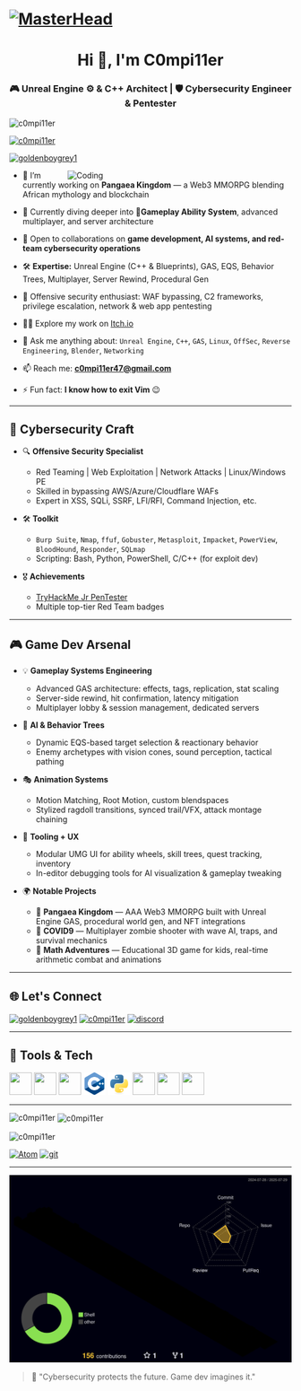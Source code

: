 # [![MasterHead](https://user-images.githubusercontent.com/74038190/212741999-016fddbd-617a-4448-8042-0ecf907aea25.gif)](https://c0mpi11er.itch.io)

<h1 align="center">Hi 👋, I'm C0mpi11er</h1>
<h3 align="center">🎮 Unreal Engine ⚙️ & C++ Architect | 🛡️ Cybersecurity Engineer & Pentester</h3>

<p align="left"> <img src="https://komarev.com/ghpvc/?username=c0mpi11er&label=Profile%20views&color=0e75b6&style=plastic" alt="c0mpi11er" /> </p>

<p align="left"> <a href="https://github.com/ryo-ma/github-profile-trophy"><img src="https://github-profile-trophy.vercel.app/?username=c0mpi11er" alt="c0mpi11er" /></a> </p>

<p align="left"> <a href="https://twitter.com/goldenboygrey1" target="blank"><img src="https://img.shields.io/twitter/follow/goldenboygrey1?logo=twitter&style=for-the-badge" alt="goldenboygrey1" /></a> </p>

<img align="right" alt="Coding" width="400" src="https://media1.giphy.com/media/v1.Y2lkPTc5MGI3NjExNmlkZm43cXBjbzJiM2VwYXpkejVzZ3kzbGdmZTlkeGFjb21hNmVneSZlcD12MV9pbnRlcm5hbF9naWZfYnlfaWQmY3Q9Zw/qgQUggAC3Pfv687qPC/giphy.gif">

- 🔭 I’m currently working on **Pangaea Kingdom** — a Web3 MMORPG blending African mythology and blockchain

- 🌱 Currently diving deeper into **🗼Gameplay Ability System**, advanced multiplayer, and server architecture

- 🤝 Open to collaborations on **game development, AI systems, and red-team cybersecurity operations**

- 🛠️ **Expertise:** Unreal Engine (C++ & Blueprints), GAS, EQS, Behavior Trees, Multiplayer, Server Rewind, Procedural Gen

- 🧠 Offensive security enthusiast: WAF bypassing, C2 frameworks, privilege escalation, network & web app pentesting

- 👨‍💻 Explore my work on [Itch.io](https://c0mpi11er.itch.io)

- 💬 Ask me anything about: `Unreal Engine`, `C++`, `GAS`, `Linux`, `OffSec`, `Reverse Engineering`, `Blender`, `Networking`

- 📫 Reach me: **c0mpi11er47@gmail.com**

- ⚡ Fun fact: **I know how to exit Vim** 😉

---

## 🔐 Cybersecurity Craft

- 🔍 **Offensive Security Specialist**
  - Red Teaming | Web Exploitation | Network Attacks | Linux/Windows PE
  - Skilled in bypassing AWS/Azure/Cloudflare WAFs
  - Expert in XSS, SQLi, SSRF, LFI/RFI, Command Injection, etc.

- 🛠️ **Toolkit**
  - `Burp Suite`, `Nmap`, `ffuf`, `Gobuster`, `Metasploit`, `Impacket`, `PowerView`, `BloodHound`, `Responder`, `SQLmap`
  - Scripting: Bash, Python, PowerShell, C/C++ (for exploit dev)

- 🎖️ **Achievements**
  - [TryHackMe Jr PenTester](https://tryhackme.com)
  - Multiple top-tier Red Team badges

---

## 🎮 Game Dev Arsenal

- 💡 **Gameplay Systems Engineering**
  - Advanced GAS architecture: effects, tags, replication, stat scaling
  - Server-side rewind, hit confirmation, latency mitigation
  - Multiplayer lobby & session management, dedicated servers

- 🧠 **AI & Behavior Trees**
  - Dynamic EQS-based target selection & reactionary behavior
  - Enemy archetypes with vision cones, sound perception, tactical pathing

- 🎭 **Animation Systems**
  - Motion Matching, Root Motion, custom blendspaces
  - Stylized ragdoll transitions, synced trail/VFX, attack montage chaining

- 🧰 **Tooling + UX**
  - Modular UMG UI for ability wheels, skill trees, quest tracking, inventory
  - In-editor debugging tools for AI visualization & gameplay tweaking

- 🌍 **Notable Projects**
  - 🧿 **Pangaea Kingdom** — AAA Web3 MMORPG built with Unreal Engine GAS, procedural world gen, and NFT integrations
  - 🦠 **COVID9** — Multiplayer zombie shooter with wave AI, traps, and survival mechanics
  - 🧮 **Math Adventures** — Educational 3D game for kids, real-time arithmetic combat and animations

---

## 🌐 Let's Connect

<p align="left">
<a href="https://twitter.com/goldenboygrey1" target="blank"><img align="center" src="https://raw.githubusercontent.com/rahuldkjain/github-profile-readme-generator/master/src/images/icons/Social/twitter.svg" alt="goldenboygrey1" height="30" width="40" /></a>
<a href="https://linkedin.com/in/c0mpi11er" target="blank"><img align="center" src="https://raw.githubusercontent.com/rahuldkjain/github-profile-readme-generator/master/src/images/icons/Social/linked-in-alt.svg" alt="c0mpi11er" height="30" width="40" /></a>
<a href="https://discord.gg/BpRp9xpanf" target="blank"><img align="center" src="https://raw.githubusercontent.com/rahuldkjain/github-profile-readme-generator/master/src/images/icons/Social/discord.svg" alt="discord" height="30" width="40" /></a>
</p>

---

## 🧰 Tools & Tech

<p align="left">
  <img src="https://cdn.jsdelivr.net/gh/devicons/devicon@latest/icons/archlinux/archlinux-original.svg" width="40" height="40"/>
  <img src="https://cdn.jsdelivr.net/gh/devicons/devicon@latest/icons/linux/linux-original.svg" width="40" height="40"/>
  <img src="https://cdn.jsdelivr.net/gh/devicons/devicon@latest/icons/bash/bash-original.svg" width="40" height="40"/>
  <img src="https://raw.githubusercontent.com/devicons/devicon/master/icons/cplusplus/cplusplus-original.svg" width="40" height="40"/>
  <img src="https://raw.githubusercontent.com/devicons/devicon/master/icons/python/python-original.svg" width="40" height="40"/>
  <img src="https://www.vectorlogo.zone/logos/git-scm/git-scm-icon.svg" width="40" height="40"/>
  <img src="https://raw.githubusercontent.com/kenangundogan/fontisto/036b7eca71aab1bef8e6a0518f7329f13ed62f6b/icons/svg/brand/unreal-engine.svg" width="40" height="40"/>
  <img src="https://download.blender.org/branding/community/blender_community_badge_white.svg" width="40" height="40"/>
</p>

---

<p><img align="left" src="https://github-readme-stats.vercel.app/api/top-langs?username=c0mpi11er&show_icons=true&theme=dracula&hide_border=true&locale=en&layout=compact" alt="c0mpi11er" /></p>
<p>&nbsp;<img align="center" src="https://github-readme-stats.vercel.app/api?username=c0mpi11er&show_icons=true&theme=dracula&hide_border=true&locale=en" alt="c0mpi11er" /></p>
<p><img align="center" src="https://github-readme-streak-stats.herokuapp.com/?user=c0mpi11er&theme=dark" alt="c0mpi11er" /></p>

[![Atom](https://badgen.net/badge/icon/atom?icon=atom&label)](https://atom.io)
[![git](https://img.shields.io/badge/--F05032?logo=git&logoColor=ffffff)](http://git-scm.com/)

---

<p align="center">
  <img src="./profile-3d-contrib/profile-night-rainbow.svg" alt="3D GitHub Contribution"/>
</p>

> 🧠 "Cybersecurity protects the future. Game dev imagines it."
